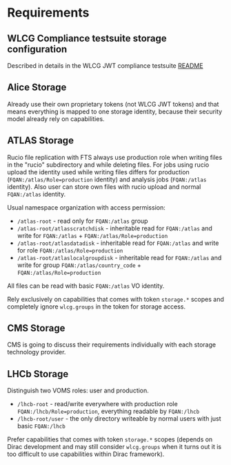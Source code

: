# Requirements

## WLCG Compliance testsuite storage configuration

Described in details in the WLCG JWT compliance testsuite [README](https://github.com/indigo-iam/wlcg-jwt-compliance-tests/blob/master/README.md)

## Alice Storage

Already use their own proprietary tokens (not WLCG JWT tokens) and that means everything is mapped to one storage identity, because their security model already rely on capabilities.

## ATLAS Storage

Rucio file replication with FTS always use production role when writing files in the "rucio" subdirectory
and while deleting files. For jobs using rucio upload the identity used while writing files differs
for production (`FQAN:/atlas/Role=production` identity) and analysis jobs (`FQAN:/atlas` identity). Also user
can store own files with rucio upload and normal `FQAN:/atlas` identity.

Usual namespace organization with access permission:

* `/atlas-root` - read only for `FQAN:/atlas` group
* `/atlas-root/atlasscratchdisk` - inheritable read for `FQAN:/atlas` and write for `FQAN:/atlas` + `FQAN:/atlas/Role=production`
* `/atlas-root/atlasdatadisk` - inheritable read for `FQAN:/atlas` and write for role `FQAN:/atlas/Role=production`
* `/atlas-root/atlaslocalgroupdisk` - inheritable read for `FQAN:/atlas` and write for group `FQAN:/atlas/country_code` + `FQAN:/atlas/Role=production`

All files can be read with basic `FQAN:/atlas` VO identity.

Rely exclusively on capabilities that comes with token `storage.*` scopes and completely ignore `wlcg.groups` in the token for storage access.

## CMS Storage

CMS is going to discuss their requirements individually with each storage technology provider.

## LHCb Storage

Distinguish two VOMS roles: user and production.

* `/lhcb-root` - read/write everywhere with production role `FQAN:/lhcb/Role=production`, everything readable by `FQAN:/lhcb`
* `/lhcb-root/user` - the only directory writeable by normal users with just basic `FQAN:/lhcb`

Prefer capabilities that comes with token `storage.*` scopes (depends on Dirac development and may still consider `wlcg.groups` when it turns out it is too difficult to use capabilities within Dirac framework).
